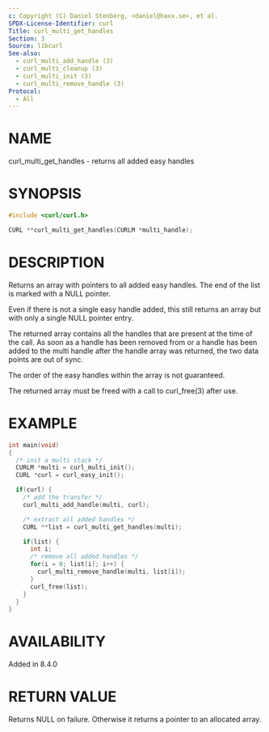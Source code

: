 ```yaml
---
c: Copyright (C) Daniel Stenberg, <daniel@haxx.se>, et al.
SPDX-License-Identifier: curl
Title: curl_multi_get_handles
Section: 3
Source: libcurl
See-also:
  - curl_multi_add_handle (3)
  - curl_multi_cleanup (3)
  - curl_multi_init (3)
  - curl_multi_remove_handle (3)
Protocol:
  - All
---
```


# NAME

curl_multi_get_handles - returns all added easy handles

# SYNOPSIS

~~~c
#include <curl/curl.h>

CURL **curl_multi_get_handles(CURLM *multi_handle);
~~~

# DESCRIPTION

Returns an array with pointers to all added easy handles. The end of the list
is marked with a NULL pointer.

Even if there is not a single easy handle added, this still returns an array
but with only a single NULL pointer entry.

The returned array contains all the handles that are present at the time of
the call. As soon as a handle has been removed from or a handle has been added
to the multi handle after the handle array was returned, the two data points
are out of sync.

The order of the easy handles within the array is not guaranteed.

The returned array must be freed with a call to curl_free(3) after use.

# EXAMPLE

~~~c
int main(void)
{
  /* init a multi stack */
  CURLM *multi = curl_multi_init();
  CURL *curl = curl_easy_init();

  if(curl) {
    /* add the transfer */
    curl_multi_add_handle(multi, curl);

    /* extract all added handles */
    CURL **list = curl_multi_get_handles(multi);

    if(list) {
      int i;
      /* remove all added handles */
      for(i = 0; list[i]; i++) {
        curl_multi_remove_handle(multi, list[i]);
      }
      curl_free(list);
    }
  }
}
~~~

# AVAILABILITY

Added in 8.4.0

# RETURN VALUE

Returns NULL on failure. Otherwise it returns a pointer to an allocated array.
